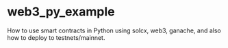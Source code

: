 # web3_py_example
How to use smart contracts in Python using solcx, web3, ganache, and also how to deploy to testnets/mainnet.
